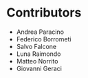 # Contributors

- Andrea Paracino
- Federico Borrometi
- Salvo Falcone
- Luna Raimondo
- Matteo Norrito
- Giovanni Geraci
